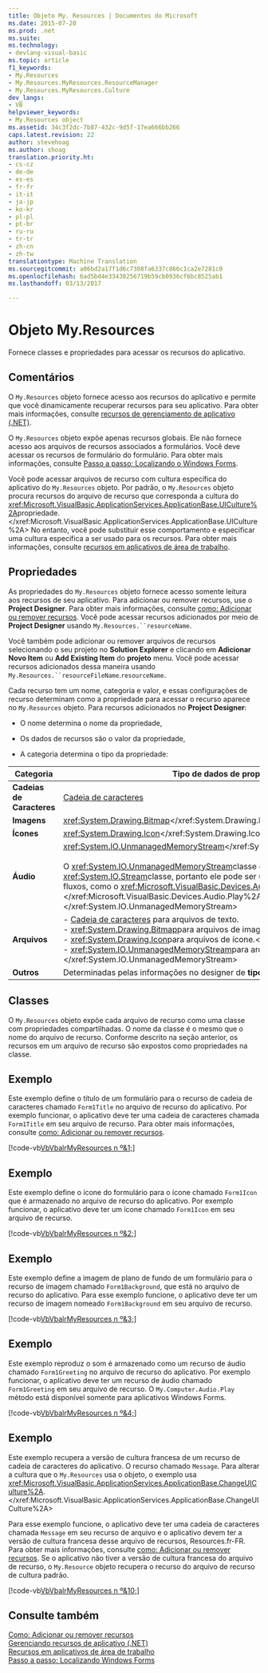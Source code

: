 ```yaml
---
title: Objeto My. Resources | Documentos do Microsoft
ms.date: 2015-07-20
ms.prod: .net
ms.suite: 
ms.technology:
- devlang-visual-basic
ms.topic: article
f1_keywords:
- My.Resources
- My.Resources.MyResources.ResourceManager
- My.Resources.MyResources.Culture
dev_langs:
- VB
helpviewer_keywords:
- My.Resources object
ms.assetid: 34c3f2dc-7b87-432c-9d5f-17ea666bb266
caps.latest.revision: 22
author: stevehoag
ms.author: shoag
translation.priority.ht:
- cs-cz
- de-de
- es-es
- fr-fr
- it-it
- ja-jp
- ko-kr
- pl-pl
- pt-br
- ru-ru
- tr-tr
- zh-cn
- zh-tw
translationtype: Machine Translation
ms.sourcegitcommit: a06bd2a17f1d6c7308fa6337c866c1ca2e7281c0
ms.openlocfilehash: 6ad5bd4e33438256719b59cb0936cf6bc8525ab1
ms.lasthandoff: 03/13/2017

---
```

# <a name="myresources-object"></a>Objeto My.Resources
Fornece classes e propriedades para acessar os recursos do aplicativo.  
  
## <a name="remarks"></a>Comentários  
 O `My.Resources` objeto fornece acesso aos recursos do aplicativo e permite que você dinamicamente recuperar recursos para seu aplicativo. Para obter mais informações, consulte [recursos de gerenciamento de aplicativo (.NET)](https://docs.microsoft.com/visualstudio/ide/managing-application-resources-dotnet).  
  
 O `My.Resources` objeto expõe apenas recursos globais. Ele não fornece acesso aos arquivos de recursos associados a formulários. Você deve acessar os recursos de formulário do formulário. Para obter mais informações, consulte [Passo a passo: Localizando o Windows Forms](http://msdn.microsoft.com/en-us/9a96220d-a19b-4de0-9f48-01e5d82679e5).  
  
 Você pode acessar arquivos de recurso com cultura específica do aplicativo do `My.Resources` objeto. Por padrão, o `My.Resources` objeto procura recursos do arquivo de recurso que corresponda a cultura do <xref:Microsoft.VisualBasic.ApplicationServices.ApplicationBase.UICulture%2A>propriedade.</xref:Microsoft.VisualBasic.ApplicationServices.ApplicationBase.UICulture%2A> No entanto, você pode substituir esse comportamento e especificar uma cultura específica a ser usado para os recursos. Para obter mais informações, consulte [recursos em aplicativos de área de trabalho](http://msdn.microsoft.com/library/8ad495d4-2941-40cf-bf64-e82e85825890).  
  
## <a name="properties"></a>Propriedades  
 As propriedades do `My.Resources` objeto fornece acesso somente leitura aos recursos de seu aplicativo. Para adicionar ou remover recursos, use o **Project Designer**. Para obter mais informações, consulte [como: Adicionar ou remover recursos](http://msdn.microsoft.com/en-us/7b77bc06-3952-4799-b029-def3f8f7f88d). Você pode acessar recursos adicionados por meio de **Project Designer** usando `My.Resources.``resourceName`.  
  
 Você também pode adicionar ou remover arquivos de recursos selecionando o seu projeto no **Solution Explorer** e clicando em **Adicionar Novo Item** ou **Add Existing Item** do **projeto** menu. Você pode acessar recursos adicionados dessa maneira usando `My.Resources.``resourceFileName`.`resourceName`.  
  
 Cada recurso tem um nome, categoria e valor, e essas configurações de recurso determinam como a propriedade para acessar o recurso aparece no `My.Resources` objeto. Para recursos adicionados no **Project Designer**:  
  
-   O nome determina o nome da propriedade,  
  
-   Os dados de recursos são o valor da propriedade,  
  
-   A categoria determina o tipo da propriedade:  
  
|Categoria|Tipo de dados de propriedade|  
|---|---|  
|**Cadeias de Caracteres**|[Cadeia de caracteres](../../../visual-basic/language-reference/data-types/string-data-type.md)|  
|**Imagens**|<xref:System.Drawing.Bitmap></xref:System.Drawing.Bitmap>|  
|**Ícones**|<xref:System.Drawing.Icon></xref:System.Drawing.Icon>|  
|**Áudio**|<xref:System.IO.UnmanagedMemoryStream></xref:System.IO.UnmanagedMemoryStream><br /><br /> O <xref:System.IO.UnmanagedMemoryStream>classe deriva de <xref:System.IO.Stream>classe, portanto ele pode ser usado com métodos que usam fluxos, como o <xref:Microsoft.VisualBasic.Devices.Audio.Play%2A>método.</xref:Microsoft.VisualBasic.Devices.Audio.Play%2A> </xref:System.IO.Stream> </xref:System.IO.UnmanagedMemoryStream>|  
|**Arquivos**|-   [Cadeia de caracteres](../../../visual-basic/language-reference/data-types/string-data-type.md) para arquivos de texto.<br />- <xref:System.Drawing.Bitmap>para arquivos de imagem.</xref:System.Drawing.Bitmap><br />- <xref:System.Drawing.Icon>para arquivos de ícone.</xref:System.Drawing.Icon><br />- <xref:System.IO.UnmanagedMemoryStream>para arquivos de som.</xref:System.IO.UnmanagedMemoryStream>|  
|**Outros**|Determinadas pelas informações no designer de **tipo** coluna.|  
  
## <a name="classes"></a>Classes  
 O `My.Resources` objeto expõe cada arquivo de recurso como uma classe com propriedades compartilhadas. O nome da classe é o mesmo que o nome do arquivo de recurso. Conforme descrito na seção anterior, os recursos em um arquivo de recurso são expostos como propriedades na classe.  
  
## <a name="example"></a>Exemplo  
 Este exemplo define o título de um formulário para o recurso de cadeia de caracteres chamado `Form1Title` no arquivo de recurso do aplicativo. Por exemplo funcionar, o aplicativo deve ter uma cadeia de caracteres chamada `Form1Title` em seu arquivo de recurso. Para obter mais informações, consulte [como: Adicionar ou remover recursos](http://msdn.microsoft.com/en-us/7b77bc06-3952-4799-b029-def3f8f7f88d).  
  
 [!code-vb[VbVbalrMyResources n º&1;](../../../visual-basic/developing-apps/programming/app-settings/codesnippet/VisualBasic/my-resources-object_1.vb)]  
  
## <a name="example"></a>Exemplo  
 Este exemplo define o ícone do formulário para o ícone chamado `Form1Icon` que é armazenado no arquivo de recurso do aplicativo. Por exemplo funcionar, o aplicativo deve ter um ícone chamado `Form1Icon` em seu arquivo de recurso.  
  
 [!code-vb[VbVbalrMyResources n º&2;](../../../visual-basic/developing-apps/programming/app-settings/codesnippet/VisualBasic/my-resources-object_2.vb)]  
  
## <a name="example"></a>Exemplo  
 Este exemplo define a imagem de plano de fundo de um formulário para o recurso de imagem chamado `Form1Background`, que está no arquivo de recurso do aplicativo. Para esse exemplo funcione, o aplicativo deve ter um recurso de imagem nomeado `Form1Background` em seu arquivo de recurso.  
  
 [!code-vb[VbVbalrMyResources n º&3;](../../../visual-basic/developing-apps/programming/app-settings/codesnippet/VisualBasic/my-resources-object_3.vb)]  
  
## <a name="example"></a>Exemplo  
 Este exemplo reproduz o som é armazenado como um recurso de áudio chamado `Form1Greeting` no arquivo de recurso do aplicativo. Por exemplo funcionar, o aplicativo deve ter um recurso de áudio chamado `Form1Greeting` em seu arquivo de recurso. O `My.Computer.Audio.Play` método está disponível somente para aplicativos Windows Forms.  
  
 [!code-vb[VbVbalrMyResources n º&4;](../../../visual-basic/developing-apps/programming/app-settings/codesnippet/VisualBasic/my-resources-object_4.vb)]  
  
## <a name="example"></a>Exemplo  
 Este exemplo recupera a versão de cultura francesa de um recurso de cadeia de caracteres do aplicativo. O recurso chamado `Message`. Para alterar a cultura que o `My.Resources` usa o objeto, o exemplo usa <xref:Microsoft.VisualBasic.ApplicationServices.ApplicationBase.ChangeUICulture%2A>.</xref:Microsoft.VisualBasic.ApplicationServices.ApplicationBase.ChangeUICulture%2A>  
  
 Para esse exemplo funcione, o aplicativo deve ter uma cadeia de caracteres chamada `Message` em seu recurso de arquivo e o aplicativo devem ter a versão de cultura francesa desse arquivo de recursos, Resources.fr-FR. Para obter mais informações, consulte [como: Adicionar ou remover recursos](http://msdn.microsoft.com/en-us/7b77bc06-3952-4799-b029-def3f8f7f88d). Se o aplicativo não tiver a versão de cultura francesa do arquivo de recurso, o `My.Resource` objeto recupera o recurso do arquivo de recurso de cultura padrão.  
  
 [!code-vb[VbVbalrMyResources n º&10;](../../../visual-basic/developing-apps/programming/app-settings/codesnippet/VisualBasic/my-resources-object_5.vb)]  
  
## <a name="see-also"></a>Consulte também  
 [Como: Adicionar ou remover recursos](http://msdn.microsoft.com/en-us/7b77bc06-3952-4799-b029-def3f8f7f88d)   
 [Gerenciando recursos de aplicativo (.NET)](https://docs.microsoft.com/visualstudio/ide/managing-application-resources-dotnet)   
 [Recursos em aplicativos de área de trabalho](http://msdn.microsoft.com/library/8ad495d4-2941-40cf-bf64-e82e85825890)   
 [Passo a passo: Localizando Windows Forms](http://msdn.microsoft.com/en-us/9a96220d-a19b-4de0-9f48-01e5d82679e5)
